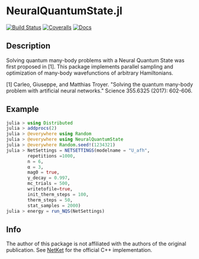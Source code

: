 # NeuralQuantumState.jl

[![Build Status](https://travis-ci.com/mcompen/NeuralQuantumState.jl.svg?branch=master)](https://travis-ci.com/mcompen/NeuralQuantumState.jl)
[![Coveralls](https://coveralls.io/repos/github/mcompen/NeuralQuantumState.jl/badge.svg?branch=master&service=github)](https://coveralls.io/github/mcompen/NeuralQuantumState.jl?branch=master)
[![Docs](https://img.shields.io/badge/docs-blue.svg)](https://mcompen.github.io/NeuralQuantumState.jl)

## Description
Solving quantum many-body problems with a Neural Quantum State was first proposed in [1]. This package implements parallel sampling and optimization of many-body wavefunctions of arbitrary Hamiltonians.

[1] Carleo, Giuseppe, and Matthias Troyer. "Solving the quantum many-body problem with artificial neural networks." Science 355.6325 (2017): 602-606.


## Example
```julia
julia > using Distributed
julia > addprocs(2)
julia > @everywhere using Random
julia > @everywhere using NeuralQuantumState
julia > @everywhere Random.seed!(1234321)
julia > NetSettings = NETSETTINGS(modelname = "U_afh",
        repetitions =1000,
        n = 6,
        α = 3,
        mag0 = true,
        γ_decay = 0.997,
        mc_trials = 500,
        writetofile=true,
        init_therm_steps = 100,
        therm_steps = 50,
        stat_samples = 2000)
julia > energy = run_NQS(NetSettings)
```
## Info
The author of this package is not affiliated with the authors of the original publication. See [NetKet](https://netket.org) for the official C++ implementation.
